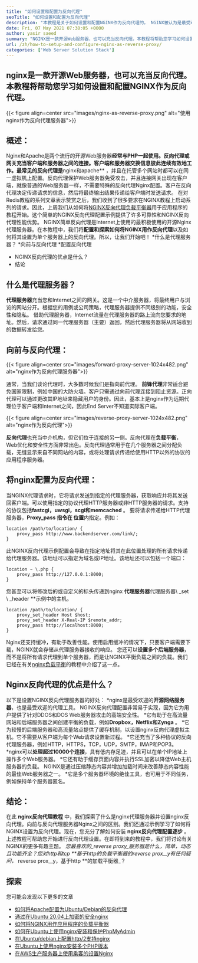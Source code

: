 ```yaml
---
title: "如何设置和配置为反向代理" 
seoTitle: "如何设置和配置为反向代理" 
description: "本教程是关于如何设置和配置NGINX作为反向代理的。 NGINX被认为是最受欢迎的开源反向代理网络服务器之一。" 
date: Fri, 07 May 2021 07:38:05 +0000
author: yasir saeed
summary: "NGINX是一款开源Web服务器，也可以充当反向代理。本教程将帮助您学习如何设置和配置NGINX作为反向代理。" 
url: /zh/how-to-setup-and-configure-nginx-as-reverse-proxy/
categories: ['Web Server Solution Stack']
---
```


## nginx是一款开源Web服务器，也可以充当反向代理。本教程将帮助您学习如何设置和配置NGINX作为反向代理。

{{< figure align=center src="images/nginx-as-reverse-proxy.png" alt="使用nginx作为反向代理服务器">}}


## 概述：
Nginx和Apache是​​两个流行的开源Web服务器**经常与PHP一起使用。反向代理或网关充当客户端和服务器之间的连接。客户端和服务器交换信息彼此连续有效地工作。最常见的反向代理是**nginx和apache** ，并且在托管多个网站时都可以在同一虚拟机上配置。反向代理保护Web服务器免受攻击，并且连接网关出现在客户端，就像普通的Web服务器一样，不需要特殊的反向代理Nginx配置。客户在反向代理决定传递请求的信息，然后将最终输出结果传递给客户端时发送请求。
在对Redis教程的系列文章表示赞赏之后，我们收到了很多要求在NGINX教程上启动系列的请求。因此，上周我们从如何将[NGINX反向代理负载平衡器][1]用于应用程序的教程开始。这个简单的NGINX反向代理配置示例提供了许多可靠性和NGINX反向代理性能优势。 NGINX简单反向代理是Internet上使用的最积极使用的开源Nginx代理服务器。在本教程中，我们将**配置和探索如何将NGINX用作反向代理**以及如何将其设置为单个服务器上的反向代理。所以，让我们开始吧！
  *什么是代理服务器？
  *向前与反向代理
  *配置反向代理
  * NGINX反向代理的优点是什么？
  * 结论

## 什么是代理服务器？
**代理服务器**充当您和Internet之间的网关。这是一个中介服务器，将最终用户与浏览的网站分开。根据您的用例或公司策略，代理服务器提供不同级别的功能，安全性和隐私。
借助代理服务器，Internet流量在代理服务器的路上流向您要求的地址。然后，请求通过同一代理服务器（主要）返回，然后代理服务器将从网站收到的数据转发给您。

## 向前与反向代理：

{{< figure align=center src="images/forward-proxy-server-1024x482.png" alt="nginx作为反向代理服务器">}}

通常，当我们谈论代理时，大多数时候我们是指向前代理。 **前锋代理**非常适合避免国家限制，例如中国的大防火墙。客户只需通过向前代理连接到阻止资源。正向代理可以通过更改其IP地址来隐藏用户的身份。因此，基本上是nginx作为远期代理位于客户端和Internet之间，因此End Server不知道实际客户端。

{{< figure align=center src="images/reverse-proxy-server-1024x482.png" alt="nginx作为反向代理">}}

**反向代理**也充当中介机构，但它们位于连接的另一侧。反向代理在**负载平衡**，Web优化和安全性方面非常出色。反向代理通常用于在几个服务器之间分配负载，无缝显示来自不同网站的内容，或将处理请求传递给使用HTTP以外的协议的应用程序服务器。

## 将nginx配置为反向代理：
当NGINX代理请求时，它将请求发送到指定的代理服务器，获取响应并将其发送回客户端。可以使用指定的协议代理HTTP服务器或非HTTP服务器的请求。支持的协议包括**fastcgi，uwsgi，scgi和memcached** 。
要将请求传递给HTTP代理服务器，**Proxy_pass **指令在** 位置**内指定。例如：
```
location /path/to/location/ {
    proxy_pass http://www.backendserver.com/link/;
}
```
此NGINX反向代理示例配置会导致在指定地址将其在此位置处理的所有请求传递给代理服务器。该地址可以指定为域名或IP地址。该地址还可以包括一个端口：
```
location ~ \.php {
    proxy_pass http://127.0.0.1:8000;
}
```
您甚至可以将修改后的或自定义的标头传递到nginx **代理服务器**代理服务器\ _set \ _header **示例中的主机。
```
location /path/to/location/ {
    proxy_set_header Host $host;
    proxy_set_header X-Real-IP $remote_addr;
    proxy_pass http://localhost:8000;
}
```
Nginx还支持缓冲，有助于改善性能。使用启用缓冲的情况下，只要客户端需要下载，NGINX就会存储从代理服务器接收的响应。
您还可以**设置多个后端服务器**，而不是将所有请求代理到单个服务器，而是让NGINX平衡负载之间的负载。我们已经在有关[nginx负载平衡][1]的教程中介绍了这一点。

## Nginx反向代理的优点是什么？
以下是设置NGINX反向代理服务器的好处：
  *nginx是最受欢迎的**开源网络服务器**，也是最受欢迎的代理工具。 NGINX反向代理配置非常易于实现，因为它为用户提供了针对DDOS和DOS Web服务器攻击的高端安全性。
  *它有助于在高流量网站和后端服务器之间创建平衡的负载，例如**Dropbox，Netflix和Zynga** 。
  *它为较慢的后端服务器和高流量站点提供了缓存机制，以设置nginx反向代理虚拟主机。它不需要从客户端为每个Web请求设置新过程。
  *它还充当了多种协议的反向代理服务器，例如HTTP，HTTPS，TCP，UDP，SMTP，IMAP和POP3。
  *nginx可以**处理超过10000个连接**，具有低内存足迹，并且可以在单个IP地址上操作多个Web服务器。
  *它还有助于缓存页面内容并执行SSL加密以降低Web主机服务器的负载。 NGINX是通过压缩静态内容并增加加载时间来改善静态内容性能的最佳Web服务器之一。
  *它是多个服务器环境的绝佳工具，也可用于不同任务，例如保持单个服务器匿名。

## 结论：
在此 **nginx反向代理教程** 中，我们探索了什么是nginx代理服务器并设置nginx反向代理。向前与反向代理服务器Nginx之间的区别。我们还通过示例学习了如何将NGINX设置为反向代理。现在，您充分了解如何安装 **nginx反向代理配置逐步** 。上述教程可帮助您开始进行反向代理设置。在即将到来的教程中，我们将讨论有关NGINX的更多有趣主题。
_您最喜欢的_reverse proxy_服务器是什么，简单，动态且功能齐全？您对http和tcp **基于http的负载平衡器的reverse prox__y有任何疑问，_ reverse prox__y，基于http **的加载平衡器_？

## 探索
您可能会发现以下更多的文章
  * [如何将Apache配置为Ubuntu/Debian的反向代理][3]
  * [通过在Ubuntu 20.04上加密的安全nginx][4]
  * [如何将NGINX用作应用程序的负载平衡器][1]
  * [如何在Ubuntu上使用nginx安装和保护PhpMyAdmin][5]
  * [在Ubuntu/debian上配置http/2支持nginx][6]
  * [在Ubuntu上使用nginx安装多个PHP版本][7]
  * [在AWS生产服务器上使用乘客的设置Nginx][8]

  
[1]: https://blog.containerize.com/web-server-solution-stack/how-to-use-nginx-as-load-balancer-for-your-application/
[2]: mailto:yasir.saeed@aspose.com
[3]: https://blog.containerize.com/web-server-solution-stack/how-to-configure-apache-as-a-reverse-proxy-for-ubuntudebian/
[4]: https://blog.containerize.com/web-server-solution-stack/how-to-secure-nginx-with-letsencrypt-on-ubuntu-20-04/
[5]: https://blog.containerize.com/web-server-solution-stack/how-to-install-and-secure-phpmyadmin-with-nginx-on-ubuntu/
[6]: https://blog.containerize.com/web-server-solution-stack/how-to-configure-http2-support-in-nginx-on-ubuntudebian/
[7]: https://blog.containerize.com/web-server-solution-stack/how-to-install-multiple-php-versions-with-nginx-on-ubuntu/
[8]: https://blog.containerize.com/web-server-solution-stack/how-to-setup-nginx-with-passenger-on-aws-production-server/
